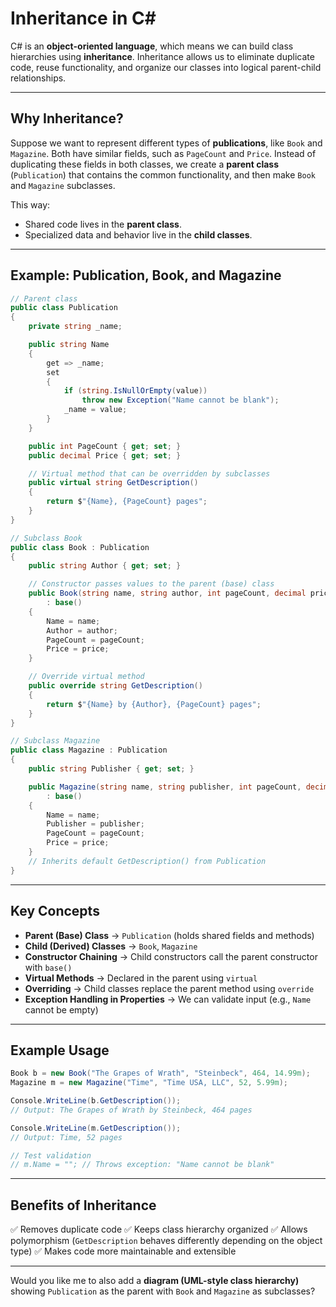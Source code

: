 # Inheritance in C\#

C# is an **object-oriented language**, which means we can build class hierarchies using **inheritance**. Inheritance allows us to eliminate duplicate code, reuse functionality, and organize our classes into logical parent-child relationships.

---

## Why Inheritance?

Suppose we want to represent different types of **publications**, like `Book` and `Magazine`. Both have similar fields, such as `PageCount` and `Price`. Instead of duplicating these fields in both classes, we create a **parent class** (`Publication`) that contains the common functionality, and then make `Book` and `Magazine` subclasses.

This way:

* Shared code lives in the **parent class**.
* Specialized data and behavior live in the **child classes**.

---

## Example: Publication, Book, and Magazine

```csharp
// Parent class
public class Publication
{
    private string _name;

    public string Name
    {
        get => _name;
        set
        {
            if (string.IsNullOrEmpty(value))
                throw new Exception("Name cannot be blank");
            _name = value;
        }
    }

    public int PageCount { get; set; }
    public decimal Price { get; set; }

    // Virtual method that can be overridden by subclasses
    public virtual string GetDescription()
    {
        return $"{Name}, {PageCount} pages";
    }
}

// Subclass Book
public class Book : Publication
{
    public string Author { get; set; }

    // Constructor passes values to the parent (base) class
    public Book(string name, string author, int pageCount, decimal price)
        : base()
    {
        Name = name;
        Author = author;
        PageCount = pageCount;
        Price = price;
    }

    // Override virtual method
    public override string GetDescription()
    {
        return $"{Name} by {Author}, {PageCount} pages";
    }
}

// Subclass Magazine
public class Magazine : Publication
{
    public string Publisher { get; set; }

    public Magazine(string name, string publisher, int pageCount, decimal price)
        : base()
    {
        Name = name;
        Publisher = publisher;
        PageCount = pageCount;
        Price = price;
    }
    // Inherits default GetDescription() from Publication
}
```

---

## Key Concepts

* **Parent (Base) Class** → `Publication` (holds shared fields and methods)
* **Child (Derived) Classes** → `Book`, `Magazine`
* **Constructor Chaining** → Child constructors call the parent constructor with `base()`
* **Virtual Methods** → Declared in the parent using `virtual`
* **Overriding** → Child classes replace the parent method using `override`
* **Exception Handling in Properties** → We can validate input (e.g., `Name` cannot be empty)

---

## Example Usage

```csharp
Book b = new Book("The Grapes of Wrath", "Steinbeck", 464, 14.99m);
Magazine m = new Magazine("Time", "Time USA, LLC", 52, 5.99m);

Console.WriteLine(b.GetDescription());
// Output: The Grapes of Wrath by Steinbeck, 464 pages

Console.WriteLine(m.GetDescription());
// Output: Time, 52 pages

// Test validation
// m.Name = ""; // Throws exception: "Name cannot be blank"
```

---

## Benefits of Inheritance

✅ Removes duplicate code
✅ Keeps class hierarchy organized
✅ Allows polymorphism (`GetDescription` behaves differently depending on the object type)
✅ Makes code more maintainable and extensible

---

Would you like me to also add a **diagram (UML-style class hierarchy)** showing `Publication` as the parent with `Book` and `Magazine` as subclasses?
